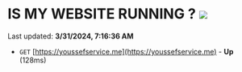 # IS MY WEBSITE RUNNING ? [![](https://img.shields.io/static/v1?label=Sponsor&message=%E2%9D%A4&logo=GitHub&color=%23fe8e86)](https://github.com/sponsors/<username>)

Last updated: **3/31/2024, 7:16:36 AM**

- `GET` [https://youssefservice.me](https://youssefservice.me) - **Up** (128ms)

